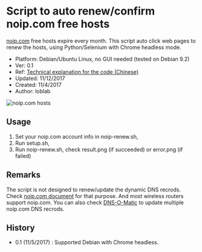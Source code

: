 # Script to auto renew/confirm noip.com free hosts

[noip.com](https://www.noip.com/) free hosts expire every month. 
This script auto click web pages to renew the hosts,
using Python/Selenium with Chrome headless mode.

- Platform: Debian/Ubuntu Linux, no GUI needed (tested on Debian 9.2)
- Ver: 0.1
- Ref: [Technical explanation for the code (Chinese)](http://www.jianshu.com/p/3c8196175147)
- Updated: 11/12/2017
- Created: 11/4/2017
- Author: loblab

![noip.com hosts](https://raw.githubusercontent.com/loblab/noip-renew/master/screenshot.png)

## Usage

1. Set your noip.com account info in noip-renew.sh,
2. Run setup.sh,
3. Run noip-renew.sh, check result.png (if succeeded) or error.png (if failed)

## Remarks

The script is not designed to renew/update the dynamic DNS recrods.
Check [noip.com document](https://www.noip.com/integrate) for that purpose.
And most wireless routers support noip.com.
You can also check [DNS-O-Matic](https://dnsomatic.com/) to update multiple noip.com DNS recrods.

## History

- 0.1 (11/5/2017) : Supported Debian with Chrome headless.

